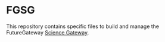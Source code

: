 # FGSG
This repository contains specific files to build and manage the FutureGateway [Science Gateway](https://fgsg.ct.infn.it/liferay).

